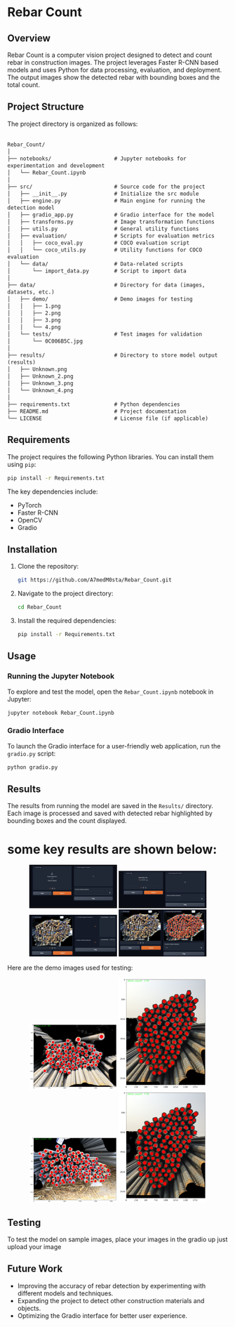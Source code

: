 # Rebar Count

## Overview
Rebar Count is a computer vision project designed to detect and count rebar in construction images. The project leverages Faster R-CNN based models and uses Python for data processing, evaluation, and deployment. The output images show the detected rebar with bounding boxes and the total count.

## Project Structure
The project directory is organized as follows:

```

Rebar_Count/
│
├── notebooks/                    # Jupyter notebooks for experimentation and development
│   └── Rebar_Count.ipynb
│
├── src/                          # Source code for the project
│   ├── __init__.py               # Initialize the src module
│   ├── engine.py                 # Main engine for running the detection model
│   ├── gradio_app.py             # Gradio interface for the model
│   ├── transforms.py             # Image transformation functions
│   ├── utils.py                  # General utility functions
│   ├── evaluation/               # Scripts for evaluation metrics
│   │   ├── coco_eval.py          # COCO evaluation script
│   │   └── coco_utils.py         # Utility functions for COCO evaluation
│   └── data/                     # Data-related scripts
│       └── import_data.py        # Script to import data
│
├── data/                         # Directory for data (images, datasets, etc.)
│   ├── demo/                     # Demo images for testing
│   │   ├── 1.png
│   │   ├── 2.png
│   │   ├── 3.png
│   │   └── 4.png
│   └── tests/                    # Test images for validation
│       └── 0C006B5C.jpg
│
├── results/                      # Directory to store model output (results)
│   ├── Unknown.png
│   ├── Unknown_2.png
│   ├── Unknown_3.png
│   └── Unknown_4.png
│
├── requirements.txt              # Python dependencies
├── README.md                     # Project documentation
└── LICENSE                       # License file (if applicable)

```

## Requirements
The project requires the following Python libraries. You can install them using `pip`:

```bash
pip install -r Requirements.txt
```

The key dependencies include:

- PyTorch
- Faster R-CNN
- OpenCV
- Gradio

## Installation

1. Clone the repository:

   ```bash
   git https://github.com/A7medM0sta/Rebar_Count.git
   ```

2. Navigate to the project directory:

   ```bash
   cd Rebar_Count
   ```

3. Install the required dependencies:

   ```bash
   pip install -r Requirements.txt
   ```

## Usage

### Running the Jupyter Notebook

To explore and test the model, open the `Rebar_Count.ipynb` notebook in Jupyter:

```bash
jupyter notebook Rebar_Count.ipynb
```



### Gradio Interface

To launch the Gradio interface for a user-friendly web application, run the `gradio.py` script:

```bash
python gradio.py
```

## Results
The results from running the model are saved in the `Results/` directory. Each image is processed and saved with detected rebar highlighted by bounding boxes and the count displayed.
# some key results are shown below:
<p align="center">
  <img src="data/demo/1.png" alt="Image 1" width="200"/>
  <img src="data/demo/2.png" alt="Image 2" width="200"/>
  <img src="data/demo/3.png" alt="Image 3" width="200"/>
  <img src="data/demo/4.png" alt="Image 4" width="200"/>
</p>


Here are the demo images used for testing:

<p align="center">
  <img src="results/Unknown.png" alt="Image 1" width="200"/>
  <img src="results/Unknown_2.png" alt="Image 2" width="200"/>
  <img src="results/Unknown_3.png" alt="Image 3" width="200"/>
  <img src="results/Unknown_2.png" alt="Image 4" width="200"/>
</p>


## Testing
To test the model on sample images, place your images in the gradio up just upload your image

## Future Work

- Improving the accuracy of rebar detection by experimenting with different models and techniques.
- Expanding the project to detect other construction materials and objects.
- Optimizing the Gradio interface for better user experience.
